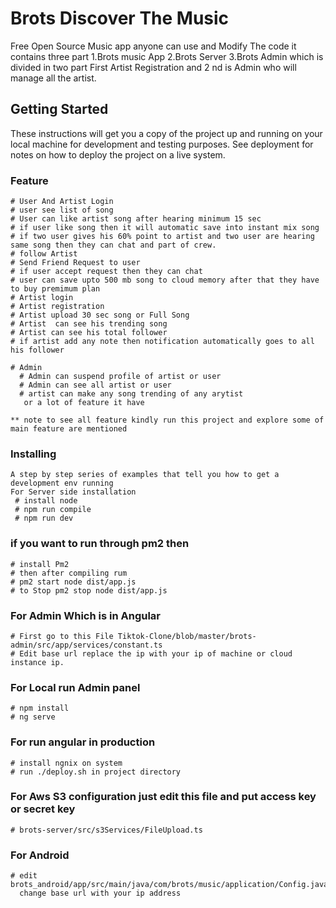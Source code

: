 # Brots Discover The Music

Free Open Source Music app anyone can use and Modify The code it contains three part
1.Brots music App
2.Brots Server
3.Brots Admin which is divided in two part First Artist Registration and 2 nd is Admin who will manage all the artist.

## Getting Started

These instructions will get you a copy of the project up and running on your local machine for development and testing purposes. See deployment for notes on how to deploy the project on a live system.

### Feature
    # User And Artist Login
    # user see list of song
    # User can like artist song after hearing minimum 15 sec 
    # if user like song then it will automatic save into instant mix song
    # if two user gives his 60% point to artist and two user are hearing same song then they can chat and part of crew.
    # follow Artist
    # Send Friend Request to user
    # if user accept request then they can chat
    # user can save upto 500 mb song to cloud memory after that they have to buy premimum plan
    # Artist login 
    # Artist registration
    # Artist upload 30 sec song or Full Song
    # Artist  can see his trending song
    # Artist can see his total follower 
    # if artist add any note then notification automatically goes to all his follower
    
    # Admin
      # Admin can suspend profile of artist or user
      # Admin can see all artist or user
      # artist can make any song trending of any arytist
       or a lot of feature it have  
       
    ** note to see all feature kindly run this project and explore some of main feature are mentioned

### Installing

    A step by step series of examples that tell you how to get a development env running
    For Server side installation 
     # install node
     # npm run compile
     # npm run dev

### if you want to run through pm2 then 
    # install Pm2
    # then after compiling rum 
    # pm2 start node dist/app.js
    # to Stop pm2 stop node dist/app.js

### For Admin  Which is in Angular 

    # First go to this File Tiktok-Clone/blob/master/brots-admin/src/app/services/constant.ts
    # Edit base url replace the ip with your ip of machine or cloud instance ip.

### For Local run Admin panel
    # npm install
    # ng serve

### For run angular in production
    # install ngnix on system
    # run ./deploy.sh in project directory

### For Aws S3 configuration just  edit this file and put access key or secret key
    # brots-server/src/s3Services/FileUpload.ts 


### For Android
    # edit brots_android/app/src/main/java/com/brots/music/application/Config.java
      change base url with your ip address

